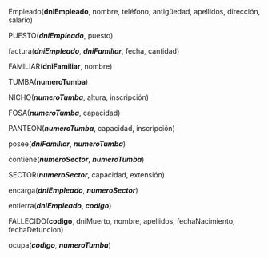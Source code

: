 Empleado(**dniEmpleado**, nombre, teléfono, antigüedad, apellidos, dirección, salario)

PUESTO(***dniEmpleado***, puesto)

factura(***dniEmpleado***, ***dniFamiliar***, fecha, cantidad)

FAMILIAR(**dniFamiliar**, nombre)

TUMBA(**numeroTumba**)

NICHO(***numeroTumba***, altura, inscripción)

FOSA(***numeroTumba***, capacidad)

PANTEON(***numeroTumba***, capacidad, inscripción)

posee(***dniFamiliar***, ***numeroTumba***)

contiene(***numeroSector***, ***numeroTumba***)

SECTOR(***numeroSector***, capacidad, extensión)

encarga(***dniEmpleado***, ***numeroSector***)

entierra(***dniEmpleado***, ***codigo***)

FALLECIDO(**codigo**, dniMuerto, nombre, apellidos, fechaNacimiento, fechaDefuncion)

ocupa(***codigo***, ***numeroTumba***)